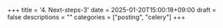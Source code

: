 +++
title = '4. Next-steps-3'
date = 2025-01-20T15:00:18+09:00
draft = false
descriptions = ""
categories = ["posting", "celery"]
+++
